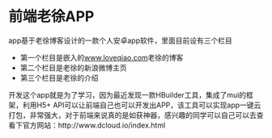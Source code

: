 # 前端老徐APP
app基于老徐博客设计的一款个人安卓app软件，里面目前设有三个栏目
<ul>
	<li>第一个栏目是嵌入的<a href="www.loveqiao.com" target="_blank">www.loveqiao.com</a>老徐的博客</li>
	<li>第二个栏目是老徐的新浪微博主页</li>
  <li>第三个栏目是老徐的介绍</li>
</ul>
开发这个app就是为了学习，因为最近发现一款HBuilder工具，集成了mui的框架，利用H5+ API可以让前端自己也可以开发出APP，该工具可以实现app一键云打包，非常强大，对于前端来说真的是如获神器，感兴趣的同学可以自己可以去查看下官方网站：http://www.dcloud.io/index.html
